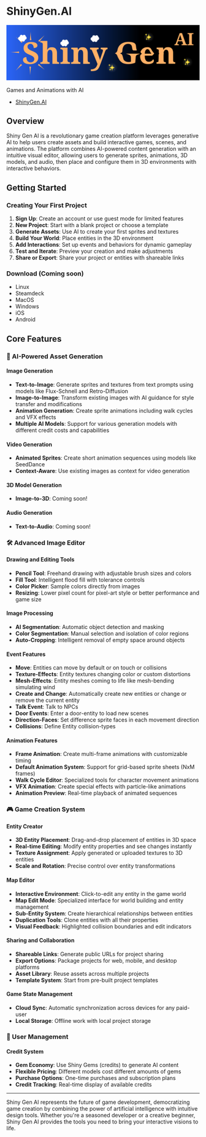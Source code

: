 # ShinyGen.AI

![shiny gen ai logo](https://github.com/ShinyGenAI/ShinyGen.AI/blob/main/shiny_gen_ai_with_background.png?raw=true)

Games and Animations with AI

- [ShinyGen.AI](https://ShinyGen.AI)

## Overview

Shiny Gen AI is a revolutionary game creation platform leverages generative AI to help users create assets and build interactive games, scenes, and animations. The platform combines AI-powered content generation with an intuitive visual editor, allowing users to generate sprites, animations, 3D models, and audio, then place and configure them in 3D environments with interactive behaviors.

## Getting Started

### Creating Your First Project
1. **Sign Up**: Create an account or use guest mode for limited features
2. **New Project**: Start with a blank project or choose a template
3. **Generate Assets**: Use AI to create your first sprites and textures
4. **Build Your World**: Place entities in the 3D environment
5. **Add Interactions**: Set up events and behaviors for dynamic gameplay
6. **Test and Iterate**: Preview your creation and make adjustments
7. **Share or Export**: Share your project or entities with shareable links

### Download (Coming soon)
- Linux
- Steamdeck
- MacOS
- Windows  
- iOS
- Android

## Core Features

### 🎨 AI-Powered Asset Generation

#### Image Generation
- **Text-to-Image**: Generate sprites and textures from text prompts using models like Flux-Schnell and Retro-Diffusion
- **Image-to-Image**: Transform existing images with AI guidance for style transfer and modifications
- **Animation Generation**: Create sprite animations including walk cycles and VFX effects
- **Multiple AI Models**: Support for various generation models with different credit costs and capabilities

#### Video Generation
- **Animated Sprites**: Create short animation sequences using models like SeedDance
- **Context-Aware**: Use existing images as context for video generation

#### 3D Model Generation
- **Image-to-3D**: Coming soon!

#### Audio Generation
- **Text-to-Audio**: Coming soon!

### 🛠️ Advanced Image Editor

#### Drawing and Editing Tools
- **Pencil Tool**: Freehand drawing with adjustable brush sizes and colors
- **Fill Tool**: Intelligent flood fill with tolerance controls
- **Color Picker**: Sample colors directly from images
- **Resizing**: Lower pixel count for pixel-art style or better performance and game size

#### Image Processing
- **AI Segmentation**: Automatic object detection and masking
- **Color Segmentation**: Manual selection and isolation of color regions
- **Auto-Cropping**: Intelligent removal of empty space around objects

#### Event Features
- **Move**: Entities can move by default or on touch or collisions
- **Texture-Effects**: Entity textures changing color or custom distortions
- **Mesh-Effects**: Entity meshes coming to life like mesh-bending simulating wind
- **Create and Change**: Automatically create new entities or change or remove the current entity
- **Talk Event**: Talk to NPCs
- **Door Events**: Enter a door-entity to load new scenes
- **Direction-Faces**: Set difference sprite faces in each movement direction
- **Collisions**: Define Entity collision-types

#### Animation Features
- **Frame Animation**: Create multi-frame animations with customizable timing
- **Default Animation System**: Support for grid-based sprite sheets (NxM frames)
- **Walk Cycle Editor**: Specialized tools for character movement animations
- **VFX Animation**: Create special effects with particle-like animations
- **Animation Preview**: Real-time playback of animated sequences

### 🎮 Game Creation System

#### Entity Creator
- **3D Entity Placement**: Drag-and-drop placement of entities in 3D space
- **Real-time Editing**: Modify entity properties and see changes instantly
- **Texture Assignment**: Apply generated or uploaded textures to 3D entities
- **Scale and Rotation**: Precise control over entity transformations

#### Map Editor
- **Interactive Environment**: Click-to-edit any entity in the game world
- **Map Edit Mode**: Specialized interface for world building and entity management
- **Sub-Entity System**: Create hierarchical relationships between entities
- **Duplication Tools**: Clone entities with all their properties
- **Visual Feedback**: Highlighted collision boundaries and edit indicators

#### Sharing and Collaboration
- **Shareable Links**: Generate public URLs for project sharing
- **Export Options**: Package projects for web, mobile, and desktop platforms
- **Asset Library**: Reuse assets across multiple projects
- **Template System**: Start from pre-built project templates

#### Game State Management
- **Cloud Sync**: Automatic synchronization across devices for any paid-user
- **Local Storage**: Offline work with local project storage

### 👤 User Management

#### Credit System
- **Gem Economy**: Use Shiny Gems (credits) to generate AI content
- **Flexible Pricing**: Different models cost different amounts of gems
- **Purchase Options**: One-time purchases and subscription plans
- **Credit Tracking**: Real-time display of available credits

---

Shiny Gen AI represents the future of game development, democratizing game creation by combining the power of artificial intelligence with intuitive design tools. Whether you're a seasoned developer or a creative beginner, Shiny Gen AI provides the tools you need to bring your interactive visions to life.

